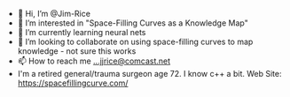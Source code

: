 - 👋 Hi, I’m @Jim-Rice
- 👀 I’m interested in "Space-Filling Curves as a Knowledge Map"
- 🌱 I’m currently learning neural nets
- 💞️ I’m looking to collaborate on using space-filling curves to map knowledge - not sure this works
- 📫 How to reach me ...jjrice@comcast.net
- I'm a retired general/trauma surgeon age 72.
I know c++ a bit.
Web Site: https://spacefillingcurve.com/

<!---
Jim-Rice/Jim-Rice is a ✨ special ✨ repository because its `README.md` (this file) appears on your GitHub profile.
You can click the Preview link to take a look at your changes.
--->
